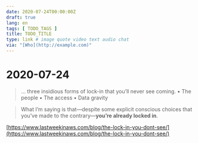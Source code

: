 ```yaml
---
date: 2020-07-24T00:00:00Z
draft: true
lang: en
tags: [ TODO_TAGS ]
title: TODO_TITLE
type: link # image quote video text audio chat
via: "[Who](http://example.com)"
---
```



# 2020-07-24

> … three insidious forms of lock-in that you’ll never see coming.
> • The people
> • The access
> • Data gravity

> What I’m saying is that—despite some explicit conscious choices that you’ve made to the contrary—**you’re already locked in**.

[https://www.lastweekinaws.com/blog/the-lock-in-you-dont-see/](https://www.lastweekinaws.com/blog/the-lock-in-you-dont-see/)

